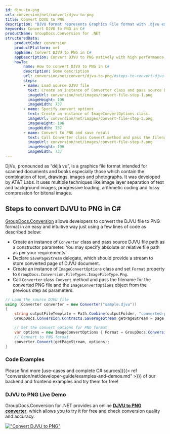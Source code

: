 ```yaml
---
id: djvu-to-png
url: conversion/net/convert/djvu-to-png
title: Convert DJVU to PNG
description: "DJVU format represents Graphics File format with .djvu extension. Learn how to convert DJVU to PNG file programmatically in C# language using GroupDocs.Conversion for .NET library."
keywords: Convert DJVU to PNG in C#
productName: GroupDocs.Conversion for .NET
structuredData:
    productCode: conversion
    productPlatform: net
    appName: Convert DJVU to PNG in C#
    appDescription: Convert DJVU to PNG natively with high performance using C# language and server side GroupDocs.Conversion for .NET APIs, without the use of any software like Microsoft or Open Office.
    howTo:
        name: How to convert DJVU to PNG in C# 
        description: Some description
        url: conversion/net/convert/djvu-to-png/#steps-to-convert-djvu-to-png-in-c
        steps:
        - name: Load source DJVU file 
          text: Create an instance of Converter class and pass source DJVU file path as a constructor parameter. You may specify absolute or relative file path as per your requirements. 
          imageUrl: conversion/net/images/convert-file-step-1.png
          imageHeight: 196
          imageWidth: 737
        - name: Specify convert options 
          text: Create an instance of ImageConvertOptions class.
          imageUrl: conversion/net/images/convert-file-step-2.png
          imageHeight: 196
          imageWidth: 737
        - name: Convert to PNG and save result 
          text: Call Converter class Convert method and pass the filename for the converted HTML file and the ImageConvertOptions object from the previous step as parameters.
          imageUrl: conversion/net/images/convert-file-step-3.png
          imageHeight: 196
          imageWidth: 737
---
```


DjVu, pronounced as “déjà vu”, is a graphics file format intended for scanned documents and books especially those which contain the combination of text, drawings, images and photographs. It was developed by AT&T Labs. It uses multiple techniques like image layer separation of text and background images, progressive loading, arithmetic coding and lossy compression for bitonal images.

## Steps to convert DJVU to PNG in C#

[GroupDocs.Conversion](https://products.groupdocs.com/conversion/net) allows developers to convert the DJVU file to PNG format in an easy and intuitive way just using a few lines of code as described below:

* Create an instance of `Converter` class and pass source DJVU file path as a constructor parameter. You may specify absolute or relative file path as per your requirements. 
* Declare `SavePageStream` delegate, which should provide a stream to store converted page of DJVU document.
* Create an instance of `ImageConvertOptions` class and set `Format` property to `GroupDocs.Conversion.FileTypes.ImageFileType.Png`.
* Call `Converter` class `Convert` method and pass the filename for the converted PNG file and the `ImageConvertOptions` object from the previous step as parameters.

```csharp
// Load the source DJVU file
using (Converter converter = new Converter("sample.djvu"))
{
    string outputFileTemplate = Path.Combine(outputFolder, "converted-page-{0}.png");
    GroupDocs.Conversion.Contracts.SavePageStream getPageStream = page => new FileStream(string.Format(outputFileTemplate, page), FileMode.Create);

    // Set the convert options for PNG format
    var options = new ImageConvertOptions { Format = GroupDocs.Conversion.FileTypes.ImageFileType.Png };   
    // Convert to PNG format
    converter.Convert(getPageStream, options);
}
```

### Code Examples

Please find more [use-cases and complete C# sources]({{< ref "conversion/net/developer-guide/examples-and-demos.md" >}}) of our backend and frontend examples and try them for free!

### DJVU to PNG Live Demo

GroupDocs.Conversion for .NET provides an online [**DJVU to PNG converter**](https://products.groupdocs.app/conversion/djvu-to-png), which allows you to try it for free and check conversion quality and accuracy.

[!["Convert DJVU to PNG"](conversion/net/images/convert-to-png/convert-djvu-to-png.png)](https://products.groupdocs.app/conversion/djvu-to-png)